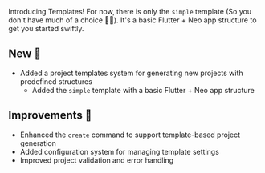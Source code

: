 <!-- markdownlint-disable MD041 -->

Introducing Templates! For now, there is only the `simple` template (So you don't have much of a choice 🤷‍♂️). It's a basic Flutter + Neo app structure to get you started swiftly.

## New 🚀

- Added a project templates system for generating new projects with predefined structures
  - Added the `simple` template with a basic Flutter + Neo app structure

## Improvements 💪

- Enhanced the `create` command to support template-based project generation
- Added configuration system for managing template settings
- Improved project validation and error handling
